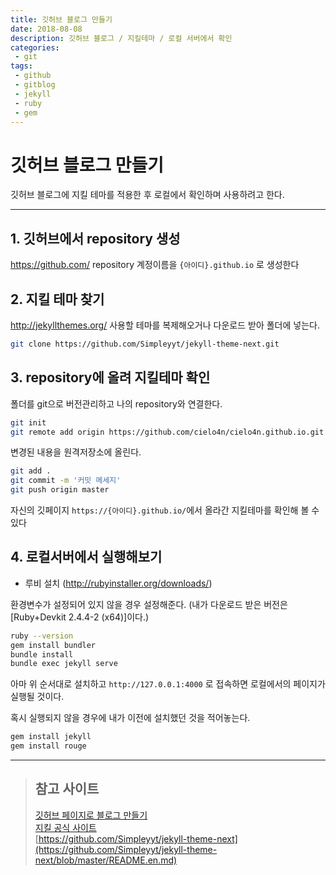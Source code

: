 ```yaml
---
title: 깃허브 블로그 만들기
date: 2018-08-08
description: 깃허브 블로그 / 지킬테마 / 로컬 서버에서 확인
categories:
 - git
tags:
 - github
 - gitblog
 - jekyll
 - ruby
 - gem
---
```



# 깃허브 블로그 만들기

깃허브 블로그에 지킬 테마를 적용한 후
로컬에서 확인하며 사용하려고 한다.

---

## 1. 깃허브에서 repository 생성
<https://github.com/>
repository 계정이름을 `{아이디}.github.io` 로 생성한다

## 2. 지킬 테마 찾기
<http://jekyllthemes.org/>
사용할 테마를 복제해오거나 다운로드 받아 폴더에 넣는다.
```sh
git clone https://github.com/Simpleyyt/jekyll-theme-next.git
```

## 3. repository에 올려 지킬테마 확인

폴더를 git으로 버전관리하고 나의 repository와 연결한다.
```sh
git init
git remote add origin https://github.com/cielo4n/cielo4n.github.io.git 
```
변경된 내용을 원격저장소에 올린다.
```sh
git add .
git commit -m '커밋 메세지'
git push origin master
```
자신의 깃페이지 `https://{아이디}.github.io/`에서 올라간 지킬테마를 확인해 볼 수 있다


## 4. 로컬서버에서 실행해보기
* 루비 설치 (<http://rubyinstaller.org/downloads/>)

환경변수가 설정되어 있지 않을 경우 설정해준다. 
(내가 다운로드 받은 버전은 [Ruby+Devkit 2.4.4-2 (x64)]이다.)
```sh
ruby --version
gem install bundler
bundle install
bundle exec jekyll serve
```
아마 위 순서대로 설치하고 `http://127.0.0.1:4000` 로 접속하면 로컬에서의 페이지가 실행될 것이다.

혹시 실행되지 않을 경우에 내가 이전에 설치했던 것을 적어놓는다.
```sh
gem install jekyll
gem install rouge
```
---
>## 참고 사이트
>
>[깃허브 페이지로 블로그 만들기](https://github.com/gjchoi/gjchoi.github.io/blob/master/_posts/2016-02-18-Github-page%EB%A1%9C-%EB%B8%94%EB%A1%9C%EA%B7%B8-%EB%A7%8C%EB%93%A4%EA%B8%B0.md)  
>[지킬 공식 사이트](http://jekyllrb.com/)  
>[https://github.com/Simpleyyt/jekyll-theme-next](https://github.com/Simpleyyt/jekyll-theme-next/blob/master/README.en.md)